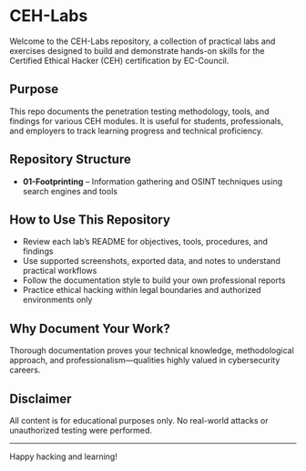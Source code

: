 # CEH-Labs

Welcome to the CEH-Labs repository, a collection of practical labs and exercises designed to build and demonstrate hands-on skills for the Certified Ethical Hacker (CEH) certification by EC-Council.

## Purpose
This repo documents the penetration testing methodology, tools, and findings for various CEH modules. It is useful for students, professionals, and employers to track learning progress and technical proficiency.

## Repository Structure

- **01-Footprinting** – Information gathering and OSINT techniques using search engines and tools

## How to Use This Repository
- Review each lab’s README for objectives, tools, procedures, and findings  
- Use supported screenshots, exported data, and notes to understand practical workflows  
- Follow the documentation style to build your own professional reports  
- Practice ethical hacking within legal boundaries and authorized environments only

## Why Document Your Work?
Thorough documentation proves your technical knowledge, methodological approach, and professionalism—qualities highly valued in cybersecurity careers.

## Disclaimer
All content is for educational purposes only. No real-world attacks or unauthorized testing were performed.

---

Happy hacking and learning!
